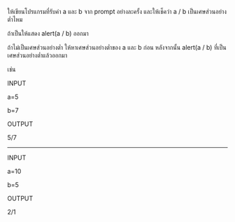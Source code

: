 ให้เขียนโปรแกรมที่รับค่า a และ b จาก prompt อย่างละครั้ง และให้เช็คว่า a / b เป็นเศษส่วนอย่างต่ำไหม 

ถ้าเป็นให้แสดง alert(a / b) ออกมา 

ถ้าไม่เป็นเศษส่วนอย่างต่ำ ให้หาเศษส่วนอย่างต่ำของ a และ b ก่อน หลังจากนั้น alert(a / b) ที่เป็นเศษส่วนอย่างต่ำแล้วออกมา

เช่น

INPUT

a=5

b=7

OUTPUT

5/7

----------------------------------
INPUT

a=10

b=5

OUTPUT

2/1
